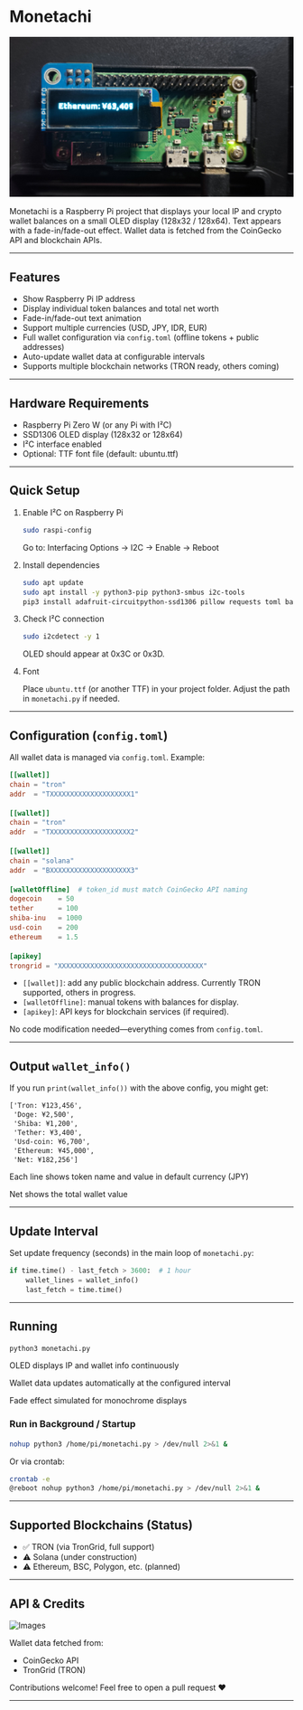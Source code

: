 # Monetachi

![banner](images/eth-example-jpy.jpg)

Monetachi is a Raspberry Pi project that displays your local IP and crypto wallet balances on a small OLED display (128x32 / 128x64). Text appears with a fade-in/fade-out effect. Wallet data is fetched from the CoinGecko API and blockchain APIs.

---

## Features

- Show Raspberry Pi IP address
- Display individual token balances and total net worth
- Fade-in/fade-out text animation
- Support multiple currencies (USD, JPY, IDR, EUR)
- Full wallet configuration via `config.toml` (offline tokens + public addresses)
- Auto-update wallet data at configurable intervals
- Supports multiple blockchain networks (TRON ready, others coming)

---

## Hardware Requirements

- Raspberry Pi Zero W (or any Pi with I²C)
- SSD1306 OLED display (128x32 or 128x64)
- I²C interface enabled
- Optional: TTF font file (default: ubuntu.ttf)

---

## Quick Setup

1. Enable I²C on Raspberry Pi

   ```bash
   sudo raspi-config
   ```
   Go to: Interfacing Options → I2C → Enable → Reboot

2. Install dependencies

   ```bash
   sudo apt update
   sudo apt install -y python3-pip python3-smbus i2c-tools
   pip3 install adafruit-circuitpython-ssd1306 pillow requests toml base58
   ```

3. Check I²C connection

   ```bash
   sudo i2cdetect -y 1
   ```
   OLED should appear at 0x3C or 0x3D.

4. Font

   Place `ubuntu.ttf` (or another TTF) in your project folder. Adjust the path in `monetachi.py` if needed.

---

## Configuration (`config.toml`)

All wallet data is managed via `config.toml`. Example:

```toml
[[wallet]]
chain = "tron"
addr  = "TXXXXXXXXXXXXXXXXXXXX1"

[[wallet]]
chain = "tron"
addr  = "TXXXXXXXXXXXXXXXXXXXX2"

[[wallet]]
chain = "solana"
addr  = "BXXXXXXXXXXXXXXXXXXXX3"

[walletOffline]  # token_id must match CoinGecko API naming
dogecoin    = 50
tether      = 100
shiba-inu   = 1000
usd-coin    = 200
ethereum    = 1.5

[apikey]
trongrid = "XXXXXXXXXXXXXXXXXXXXXXXXXXXXXXXXXXXX"
```

- `[[wallet]]`: add any public blockchain address. Currently TRON supported, others in progress.
- `[walletOffline]`: manual tokens with balances for display.
- `[apikey]`: API keys for blockchain services (if required).

No code modification needed—everything comes from `config.toml`.

---

## Output `wallet_info()`

If you run `print(wallet_info())` with the above config, you might get:

```
['Tron: ¥123,456',
 'Doge: ¥2,500',
 'Shiba: ¥1,200',
 'Tether: ¥3,400',
 'Usd-coin: ¥6,700',
 'Ethereum: ¥45,000',
 'Net: ¥182,256']
```

Each line shows token name and value in default currency (JPY)

Net shows the total wallet value

---

## Update Interval

Set update frequency (seconds) in the main loop of `monetachi.py`:

```python
if time.time() - last_fetch > 3600:  # 1 hour
    wallet_lines = wallet_info()
    last_fetch = time.time()
```

---

## Running

```bash
python3 monetachi.py
```

OLED displays IP and wallet info continuously

Wallet data updates automatically at the configured interval

Fade effect simulated for monochrome displays

### Run in Background / Startup

```bash
nohup python3 /home/pi/monetachi.py > /dev/null 2>&1 &
```

Or via crontab:

```bash
crontab -e
@reboot nohup python3 /home/pi/monetachi.py > /dev/null 2>&1 &
```

---

## Supported Blockchains (Status)

- ✅ TRON (via TronGrid, full support)
- ⚠️ Solana (under construction)
- ⚠️ Ethereum, BSC, Polygon, etc. (planned)

---

## API & Credits

![Images](https://c.tenor.com/Jjzn8XGSE9MAAAAd/tenor.gif)

Wallet data fetched from:

- CoinGecko API
- TronGrid (TRON)

Contributions welcome! Feel free to open a pull request ❤️

---
